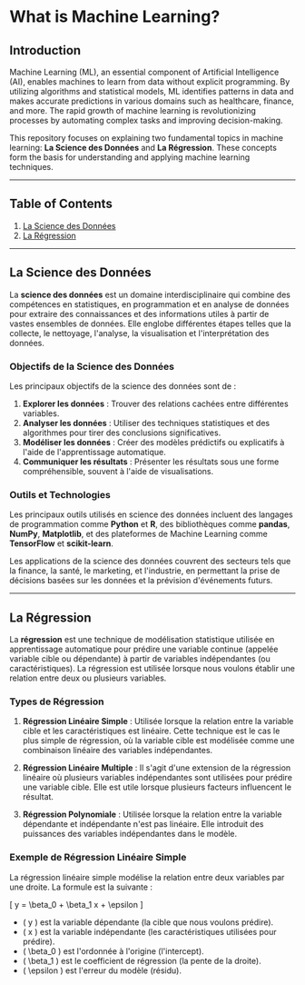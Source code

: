 # What is Machine Learning?

## Introduction

Machine Learning (ML), an essential component of Artificial Intelligence (AI), enables machines to learn from data without explicit programming. By utilizing algorithms and statistical models, ML identifies patterns in data and makes accurate predictions in various domains such as healthcare, finance, and more. The rapid growth of machine learning is revolutionizing processes by automating complex tasks and improving decision-making.

This repository focuses on explaining two fundamental topics in machine learning: **La Science des Données** and **La Régression**. These concepts form the basis for understanding and applying machine learning techniques.

---

## Table of Contents

1. [La Science des Données](#la-science-des-données)
2. [La Régression](#la-régression)

---

## La Science des Données

La **science des données** est un domaine interdisciplinaire qui combine des compétences en statistiques, en programmation et en analyse de données pour extraire des connaissances et des informations utiles à partir de vastes ensembles de données. Elle englobe différentes étapes telles que la collecte, le nettoyage, l'analyse, la visualisation et l'interprétation des données.

### Objectifs de la Science des Données

Les principaux objectifs de la science des données sont de :
1. **Explorer les données** : Trouver des relations cachées entre différentes variables.
2. **Analyser les données** : Utiliser des techniques statistiques et des algorithmes pour tirer des conclusions significatives.
3. **Modéliser les données** : Créer des modèles prédictifs ou explicatifs à l'aide de l'apprentissage automatique.
4. **Communiquer les résultats** : Présenter les résultats sous une forme compréhensible, souvent à l'aide de visualisations.

### Outils et Technologies

Les principaux outils utilisés en science des données incluent des langages de programmation comme **Python** et **R**, des bibliothèques comme **pandas**, **NumPy**, **Matplotlib**, et des plateformes de Machine Learning comme **TensorFlow** et **scikit-learn**.

Les applications de la science des données couvrent des secteurs tels que la finance, la santé, le marketing, et l'industrie, en permettant la prise de décisions basées sur les données et la prévision d'événements futurs.

---

## La Régression

La **régression** est une technique de modélisation statistique utilisée en apprentissage automatique pour prédire une variable continue (appelée variable cible ou dépendante) à partir de variables indépendantes (ou caractéristiques). La régression est utilisée lorsque nous voulons établir une relation entre deux ou plusieurs variables.

### Types de Régression

1. **Régression Linéaire Simple** : 
   Utilisée lorsque la relation entre la variable cible et les caractéristiques est linéaire. Cette technique est le cas le plus simple de régression, où la variable cible est modélisée comme une combinaison linéaire des variables indépendantes.

2. **Régression Linéaire Multiple** : 
   Il s'agit d'une extension de la régression linéaire où plusieurs variables indépendantes sont utilisées pour prédire une variable cible. Elle est utile lorsque plusieurs facteurs influencent le résultat.

3. **Régression Polynomiale** :
   Utilisée lorsque la relation entre la variable dépendante et indépendante n'est pas linéaire. Elle introduit des puissances des variables indépendantes dans le modèle.

### Exemple de Régression Linéaire Simple

La régression linéaire simple modélise la relation entre deux variables par une droite. La formule est la suivante :

\[
y = \beta_0 + \beta_1 x + \epsilon
\]

- \( y \) est la variable dépendante (la cible que nous voulons prédire).
- \( x \) est la variable indépendante (les caractéristiques utilisées pour prédire).
- \( \beta_0 \) est l'ordonnée à l'origine (l'intercept).
- \( \beta_1 \) est le coefficient de régression (la pente de la droite).
- \( \epsilon \) est l'erreur du modèle (résidu).